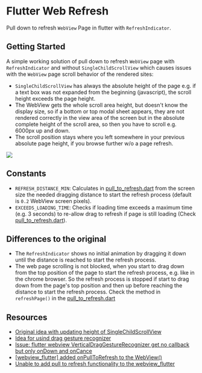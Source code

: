 # Flutter Web Refresh

Pull down to refresh `WebView` Page in flutter with `RefreshIndicator`.

## Getting Started

A simple working solution of pull down to refresh `WebView` page with `RefreshIndicator` and without
`SingleChildScrollView` which causes issues with the `WebView` page scroll behavior of the rendered sites:

- `SingleChildScrollView` has always the absolute height of the page 
  e.g. if a text box was not expanded from the beginning (javascript), 
  the scroll height exceeds the page height.
- The WebView gets the whole scroll area height, but doesn't know the display size, 
  so if a bottom or top modal sheet appears, they are not rendered correctly in the view area 
  of the screen but in the absolute complete height of the scroll area, so then you have to scroll 
  e.g. 6000px up and down.
- The scroll position stays where you left somewhere in your previous absolute page height, 
  if you browse further w/o a page refresh.

<img src="support/example.gif"  />

## Constants 

- `REFRESH_DISTANCE_MIN`: Calculates in [pull_to_refresh.dart](./lib/pull_to_refresh.dart) from the screen size 
  the needed dragging distance to start the refresh process (default is `0.2` WebView screen pixels).
- `EXCEEDS_LOADING_TIME`: Checks if loading time exceeds a maximum time (e.g. 3 seconds) 
  to re-allow drag to refresh if page is still loading (Check [pull_to_refresh.dart](./lib/pull_to_refresh.dart)).  

## Differences to the original

- The `RefreshIndicator` shows no initial animation by dragging it down until the distance 
  is reached to start the refresh process.
- The web page scrolling is not blocked, when you start to drag down from the top position of 
  the page to start the refresh process, e.g. like in the chrome browser. So the refresh process 
  is stopped if start to drag down from the page's top position and then up before reaching 
  the distance to start the refresh process. Check the method in `refreshPage()` in the [pull_to_refresh.dart](./lib/pull_to_refresh.dart)

## Resources

- [Original idea with updating height of SingleChildScrollView](https://stackoverflow.com/questions/68870975/flutter-how-to-make-pull-down-to-refresh-flutter-webview-using-the-official-web)
- [Idea for usind drag gesture recognizer](https://stackoverflow.com/questions/57656045/pull-down-to-refresh-webview-page-in-flutter)
- [Issue: flutter webview VerticalDragGestureRecognizer get no callback but only onDown and onCance](https://github.com/flutter/flutter/issues/39389)
- [[webview_flutter] added onPullToRefresh to the WebView()](https://github.com/flutter/plugins/pull/3695)
- [Unable to add pull to refresh functionality to the webview_flutter](https://github.com/flutter/flutter/issues/71341)

